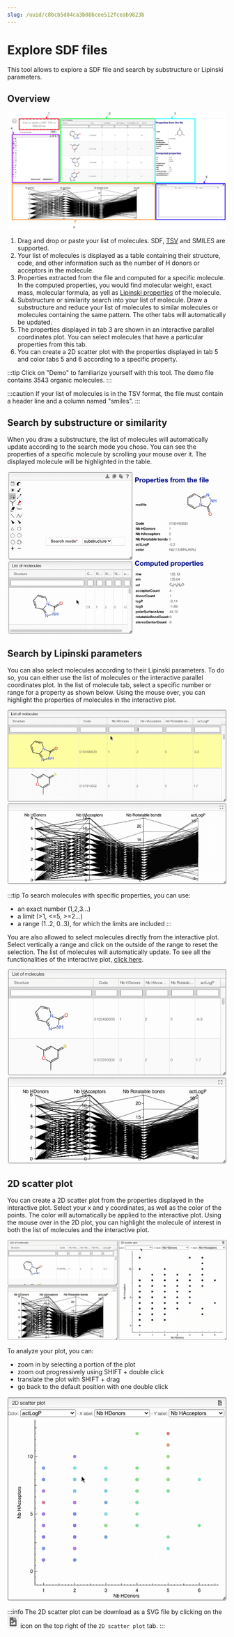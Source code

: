 ```yaml
---
slug: /uuid/c8bcb5d84ca3b08bcee512fceab9823b
---
```


# Explore SDF files

This tool allows to explore a SDF file and search by substructure or Lipinski parameters.

## Overview 

![overview](overview.png)

1. Drag and drop or paste your list of molecules. SDF, [TSV](https://en.wikipedia.org/wiki/Tab-separated_values) and SMILES are supported. 
2. Your list of molecules is displayed as a table containing their structure, code, and other information such as the number of H donors or acceptors in the molecule.
3. Properties extracted from the file and computed for a specific molecule. In the computed properties, you would find molecular weight, exact mass, molecular formula, as yell as [Lipinski properties](https://en.wikipedia.org/wiki/Lipinski%27s_rule_of_five) of the molecule. 
4. Substructure or similarity search into your list of molecule. Draw a substructure and reduce your list of molecules to similar molecules or molecules containing the same pattern. The other tabs will automatically be updated. 
5. The properties displayed in tab 3 are shown in an interactive parallel coordinates plot. You can select molecules that have a particular properties from this tab.  
6. You can create a 2D scatter plot with the properties displayed in tab 5 and color tabs 5 and 6 according to a specific property. 

:::tip
Click on "Demo" to familiarize yourself with this tool. The demo file contains 3543 organic molecules.
:::

:::caution 
If your list of molecules is in the TSV format, the file must contain a header line and a column named "smiles".
:::

## Search by substructure or similarity 

When you draw a substructure, the list of molecules will automatically update according to the search mode you chose. You can see the properties of a specific molecule by scrolling your mouse over it. The displayed molecule will be highlighted in the table. 

![substructure search](substructure.gif)


## Search by Lipinski parameters 

You can also select molecules according to their Lipinski parameters. To do so, you can either use the list of molecules or the interactive parallel coordinates plot. In the list of molecule tab, select a specific number or range for a property as shown below. Using the mouse over, you can highlight the properties of molecules in the interactive plot. 

![range](range.gif)

:::tip 
To search molecules with specific properties, you can use: 
- an exact number (1,2,3...)
- a limit (>1, <=5, >=2...)
- a range (1..2, 0..3), for which the limits are included
:::

You are also allowed to select molecules directly from the interactive plot. Select vertically a range and click on the outside of the range to reset the selection. The list of molecules will automatically update. To see all the functionalities of the interactive plot, [click here](../../20_samples/30_Lipinski-search/README.md). 

![interactive plot](interactive.gif)

## 2D scatter plot 

You can create a 2D scatter plot from the properties displayed in the interactive plot. Select your x and y coordinates, as well as the color of the points. The color will automatically be applied to the interactive plot. 
Using the mouse over in the 2D plot, you can highlight the molecule of interest in both the list of molecules and the interactive plot.

![color](color.gif)

To analyze your plot, you can: 
- zoom in by selecting a portion of the plot
- zoom out progressively using SHIFT + double click
- translate the plot with SHIFT + drag 
- go back to the default position with one double click 

![plot](plot.gif)

:::info 
The 2D scatter plot can be download as a SVG file by clicking on the ![icon](icon.png) icon on the top right of the `2D scatter plot` tab. 
:::